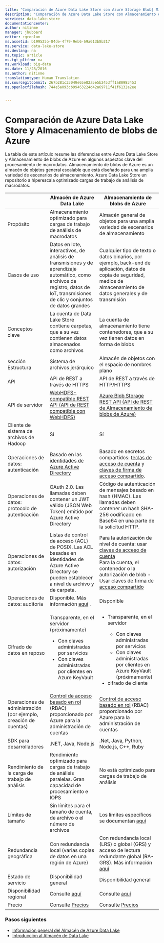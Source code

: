 ```yaml
---
title: "Comparación de Azure Data Lake Store con Azure Storage Blob| Microsoft Docs"
description: "Comparación de Azure Data Lake Store con Almacenamiento de blobs de Azure"
services: data-lake-store
documentationcenter: 
author: nitinme
manager: jhubbard
editor: cgronlun
ms.assetid: b199525b-84de-4f79-9eb6-69a613b8b217
ms.service: data-lake-store
ms.devlang: na
ms.topic: article
ms.tgt_pltfrm: na
ms.workload: big-data
ms.date: 11/28/2016
ms.author: nitinme
translationtype: Human Translation
ms.sourcegitcommit: 267b281c33049e65e82a5e5b2453ff1a80983453
ms.openlocfilehash: 744e5a093cb99463224d42a69711f41f6132a2ee


---
```

# <a name="comparing-azure-data-lake-store-and-azure-blob-storage"></a>Comparación de Azure Data Lake Store y Almacenamiento de blobs de Azure
La tabla de este artículo resume las diferencias entre Azure Data Lake Store y Almacenamiento de blobs de Azure en algunos aspectos clave del procesamiento de macrodatos. Almacenamiento de blobs de Azure es un almacén de objetos general escalable que está diseñado para una amplia variedad de escenarios de almacenamiento. Azure Data Lake Store un repositorio a hiperescala optimizado cargas de trabajo de análisis de macrodatos.

|  | Almacén de Azure Data Lake | Almacenamiento de blobs de Azure |
| --- | --- | --- |
| Propósito |Almacenamiento optimizado para cargas de trabajo de análisis de macrodatos |Almacén general de objetos para una amplia variedad de escenarios de almacenamiento |
| Casos de uso |Datos en lote, interactivos, de análisis de transmisiones y de aprendizaje automático, como archivos de registro, datos de IoT, transmisiones de clic y conjuntos de datos grandes |Cualquier tipo de texto o datos binarios, por ejemplo, back-end de aplicación, datos de copia de seguridad, medios de almacenamiento de datos generales y de transmisión |
| Conceptos clave |La cuenta de Data Lake Store contiene carpetas, que a su vez contienen datos almacenados como archivos |La cuenta de almacenamiento tiene contenedores, que a su vez tienen datos en forma de blobs |
| sección Estructura |Sistema de archivos jerárquico |Almacén de objetos con el espacio de nombres plano |
| API |API de REST a través de HTTPS |API de REST a través de HTTP/HTTPS |
| API de servidor |[WebHDFS-compatible REST API (API de REST compatible con WebHDFS)](https://msdn.microsoft.com/library/azure/mt693424.aspx) |[Azure Blob Storage REST API (API de REST de Almacenamiento de blobs de Azure)](https://msdn.microsoft.com/library/azure/dd135733.aspx) |
| Cliente de sistema de archivos de Hadoop |Sí |Sí |
| Operaciones de datos: autenticación |Basado en las [identidades de Azure Active Directory](../active-directory/active-directory-authentication-scenarios.md) |Basado en secretos compartidos: [teclas de acceso de cuenta](../storage/storage-create-storage-account.md#manage-your-storage-account) y [claves de firma de acceso compartido](../storage/storage-dotnet-shared-access-signature-part-1.md). |
| Operaciones de datos: protocolo de autenticación |OAuth 2.0. Las llamadas deben contener un JWT válido (JSON Web Token) emitido por Azure Active Directory |Código de autenticación de mensajes basado en hash (HMAC). Las llamadas deben contener un hash SHA-256 codificado en Base64 en una parte de la solicitud HTTP. |
| Operaciones de datos: autorización |Listas de control de acceso (ACL) de POSIX.  Las ACL basadas en identidades de Azure Active Directory se pueden establecer a nivel de archivo y de carpeta. |Para la autorización de nivel de cuenta: usar [claves de acceso de cuenta](../storage/storage-create-storage-account.md#manage-your-storage-account)<br>Para la cuenta, el contenedor o la autorización de blob - Usar [claves de firma de acceso compartido](../storage/storage-dotnet-shared-access-signature-part-1.md) |
| Operaciones de datos: auditoría |Disponible. Más información [aquí](data-lake-store-diagnostic-logs.md) . |Disponible |
| Cifrado de datos en reposo |Transparente, en el servidor (próximamente)<ul><li>Con claves administradas por servicios</li><li>Con claves administradas por clientes en Azure KeyVault</li></ul> |<ul><li>Transparente, en el servidor</li> <ul><li>Con claves administradas por servicios</li><li>Con claves administradas por clientes en Azure KeyVault (próximamente)</li></ul><li>cifrado de cliente</li></ul> |
| Operaciones de administración (por ejemplo, creación de cuentas) |[Control de acceso basado en rol](../active-directory/role-based-access-control-what-is.md) (RBAC) proporcionado por Azure para la administración de cuentas |[Control de acceso basado en rol](../active-directory/role-based-access-control-what-is.md) (RBAC) proporcionado por Azure para la administración de cuentas |
| SDK para desarrolladores |.NET, Java, Node.js |.Net, Java, Python, Node.js, C++, Ruby |
| Rendimiento de la carga de trabajo de análisis |Rendimiento optimizado para cargas de trabajo de análisis paralelas. Gran capacidad de procesamiento e IOPS |No está optimizado para cargas de trabajo de análisis |
| Límites de tamaño |Sin límites para el tamaño de cuenta, de archivo o el número de archivos |Los límites específicos se documentan [aquí](../azure-subscription-service-limits.md#storage-limits) |
| Redundancia geográfica |Con redundancia local (varias copias de datos en una región de Azure) |Con redundancia local (LRS) o global (GRS) y acceso de lectura redundante global (RA-GRS). Más información [aquí](../storage/storage-redundancy.md) |
| Estado de servicio |Disponibilidad general |Disponibilidad general |
| Disponibilidad regional |Consulte [aquí](https://azure.microsoft.com/regions/#services) |Consulte [aquí](https://azure.microsoft.com/regions/#services) |
| Precio |Consulte [Precios](https://azure.microsoft.com/pricing/details/data-lake-store/) |Consulte [Precios](https://azure.microsoft.com/pricing/details/storage/) |

### <a name="next-steps"></a>Pasos siguientes
* [Información general del Almacén de Azure Data Lake](data-lake-store-overview.md)
* [Introducción al Almacén de Data Lake](data-lake-store-get-started-portal.md)




<!--HONumber=Nov16_HO5-->



